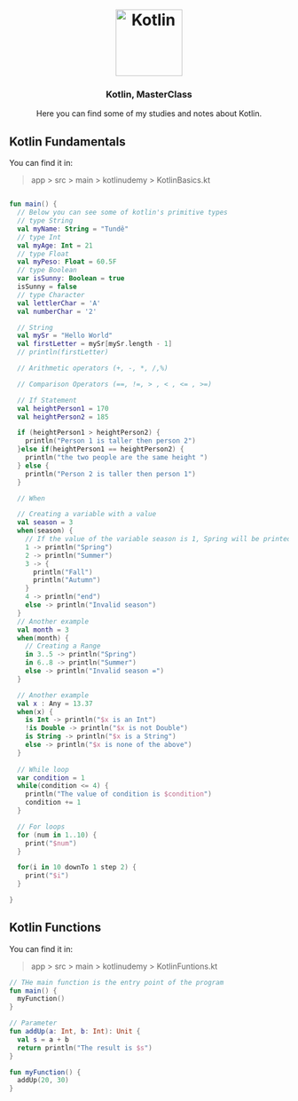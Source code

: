<h1 align="center">
  <img alt="Kotlin" src="https://upload.wikimedia.org/wikipedia/commons/7/74/Kotlin_Icon.png" width="120px" />
</h1>

<h3 align="center">
  Kotlin, MasterClass
</h3>

<p align="center">Here you can find some of my studies and notes about Kotlin.</p>

## Kotlin Fundamentals

You can find it in:
> app > src > main > kotlinudemy > KotlinBasics.kt 

```kt

fun main() {
  // Below you can see some of kotlin's primitive types
  // type String
  val myName: String = "Tundê"
  // type Int
  val myAge: Int = 21
  // type Float
  val myPeso: Float = 60.5F
  // type Boolean
  var isSunny: Boolean = true
  isSunny = false
  // type Character
  val lettlerChar = 'A'
  val numberChar = '2'

  // String
  val mySr = "Hello World"
  val firstLetter = mySr[mySr.length - 1]
  // println(firstLetter)

  // Arithmetic operators (+, -, *, /,%)

  // Comparison Operators (==, !=, > , < , <= , >=)

  // If Statement
  val heightPerson1 = 170
  val heightPerson2 = 185

  if (heightPerson1 > heightPerson2) {
    println("Person 1 is taller then person 2")
  }else if(heightPerson1 == heightPerson2) {
    println("the two people are the same height ")
  } else {
    println("Person 2 is taller then person 1")
  }

  // When

  // Creating a variable with a value
  val season = 3
  when(season) {
    // If the value of the variable season is 1, Spring will be printed
    1 -> println("Spring")
    2 -> println("Summer")
    3 -> {
      println("Fall")
      println("Autumn")
    }
    4 -> println("end")
    else -> println("Invalid season")
  }
  // Another example
  val month = 3
  when(month) {
    // Creating a Range
    in 3..5 -> println("Spring")
    in 6..8 -> println("Summer")
    else -> println("Invalid season =")
  }

  // Another example
  val x : Any = 13.37
  when(x) {
    is Int -> println("$x is an Int")
    !is Double -> println("$x is not Double")
    is String -> println("$x is a String")
    else -> println("$x is none of the above")
  }
  
  // While loop
  var condition = 1
  while(condition <= 4) {
    println("The value of condition is $condition")
    condition += 1
  }

  // For loops
  for (num in 1..10) {
    print("$num")
  }

  for(i in 10 downTo 1 step 2) {
    print("$i")
  }

}
```

## Kotlin Functions
You can find it in:
> app > src > main > kotlinudemy > KotlinFuntions.kt 

```kt
// THe main function is the entry point of the program
fun main() {
  myFunction()
}

// Parameter
fun addUp(a: Int, b: Int): Unit {
  val s = a + b
  return println("The result is $s")
}

fun myFunction() {
  addUp(20, 30)
}
```
